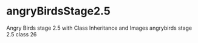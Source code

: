 # angryBirdsStage2.5
Angry Birds stage 2.5 with Class Inheritance and Images
angrybirds stage 2.5 class 26
